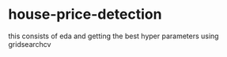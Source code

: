 # house-price-detection
this consists of eda and getting the best hyper parameters using gridsearchcv
